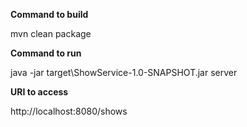 **Command to build**

mvn clean package

**Command to run**

java -jar  target\ShowService-1.0-SNAPSHOT.jar server

**URI to access**

http://localhost:8080/shows